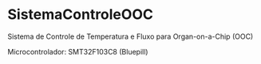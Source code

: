 # SistemaControleOOC
Sistema de Controle de Temperatura e Fluxo para Organ-on-a-Chip (OOC)

Microcontrolador:
SMT32F103C8 (Bluepill)
